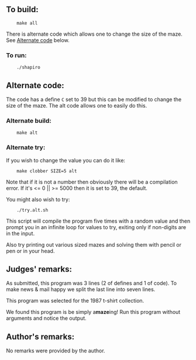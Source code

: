 ## To build:

``` <!---sh-->
    make all
```

There is alternate code which allows one to change the size of the maze. See
[Alternate code](#alternate-code) below.


### To run:

``` <!---sh-->
    ./shapiro
```


## Alternate code:

The code has a define `C` set to 39 but this can be modified to change the size
of the maze. The alt code allows one to easily do this.


### Alternate build:

``` <!---sh-->
    make alt
```


### Alternate try:

If you wish to change the value you can do it like:

``` <!---sh-->
    make clobber SIZE=5 alt
```

Note that if it is not a number then obviously there will be a compilation
error. If it's <= 0 || >= 5000 then it is set to 39, the default.

You might also wish to try:

``` <!---sh-->
    ./try.alt.sh
```

This script will compile the program five times with a random value and then
prompt you in an infinite loop for values to try, exiting only if non-digits are
in the input.

Also try printing out various sized mazes and solving them with pencil or pen or
in your head.


## Judges' remarks:

As submitted, this program was 3 lines (2 of defines and 1 of code).
To make news & mail happy we split the last line into seven lines.

This program was selected for the 1987 t-shirt collection.

We found this program is be simply a**maze**ing! Run this program without
arguments and notice the output.


## Author's remarks:

No remarks were provided by the author.


<!--

    Copyright © 1984-2024 by Landon Curt Noll. All Rights Reserved.

    You are free to share and adapt this file under the terms of this license:

	Creative Commons Attribution-ShareAlike 4.0 International (CC BY-SA 4.0)

    For more information, see:

	https://creativecommons.org/licenses/by-sa/4.0/

-->
